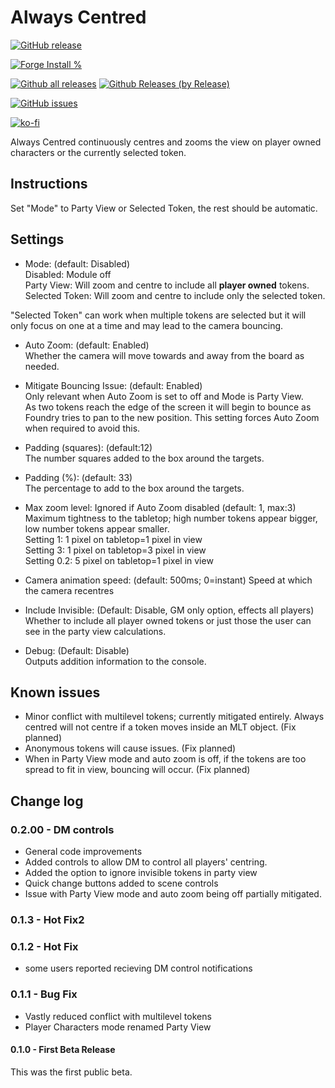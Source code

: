 # Always Centred

[![GitHub release](https://img.shields.io/github/release/sdoehren/always-centred.svg)](https://GitHub.com/sdoehren/always-centred/releases/)

[![Forge Install %](https://img.shields.io/badge/dynamic/json?label=Forge%20Installs&query=package.installs&suffix=%25&url=https%3A%2F%2Fforge-vtt.com%2Fapi%2Fbazaar%2Fpackage%2Falways-centred
)](https://GitHub.com/sdoehren/always-centred/releases/)


[![Github all releases](https://img.shields.io/github/downloads/sdoehren/always-centred/total.svg)](https://GitHub.com/sdoehren/always-centred/releases/)
[![Github Releases (by Release)](https://img.shields.io/github/downloads/sdoehren/always-centred/v0.1.4/total.svg)](https://GitHub.com/sdoehren/always-centred/releases/)



[![GitHub issues](https://img.shields.io/github/issues/sdoehren/always-centred.svg)](https://GitHub.com/sdoehren/always-centred/issues/)
 

[![ko-fi](https://www.ko-fi.com/img/githubbutton_sm.svg)](https://ko-fi.com/sdoehren)

Always Centred continuously centres and zooms the view on player owned characters or the currently selected token.


## Instructions
Set "Mode" to Party View or Selected Token, the rest should be automatic.

## Settings

- Mode: (default: Disabled)  
Disabled: Module off  
Party View: Will zoom and centre to include all **player owned** tokens.  
Selected Token:  Will zoom and centre to include only the selected token.  

"Selected Token" can work when multiple tokens are selected but it will only focus on one at a time and may lead to the camera bouncing.

- Auto Zoom: (default: Enabled)  
Whether the camera will move towards and away from the board as needed.

- Mitigate Bouncing Issue: (default: Enabled)  
Only relevant when Auto Zoom is set to off and Mode is Party View.  
  As two tokens reach the edge of the screen it will begin to bounce as Foundry tries to pan to the new position. This setting forces Auto Zoom when required to avoid this.
  
- Padding (squares): (default:12)  
The number squares added to the box around the targets.

- Padding (%): (default: 33)  
The percentage to add to the box around the targets. 

- Max zoom level: Ignored if Auto Zoom disabled (default: 1, max:3) 
Maximum tightness to the tabletop; high number tokens appear bigger, low number tokens appear smaller.  
Setting 1: 1 pixel on tabletop=1 pixel in view  
Setting 3: 1 pixel on tabletop=3 pixel in view  
Setting 0.2: 5 pixel on tabletop=1 pixel in view  

- Camera animation speed: (default: 500ms; 0=instant)
Speed at which the camera recentres
  
- Include Invisible: (Default: Disable, GM only option, effects all players)
Whether to include all player owned tokens or just those the user can see in the party view calculations. 
  
- Debug: (Default: Disable)  
Outputs addition information to the console.

## Known issues

- Minor conflict with multilevel tokens; currently mitigated entirely.  Always centred will not centre if a token moves inside an MLT object. (Fix planned)
- Anonymous tokens will cause issues. (Fix planned)
- When in Party View mode and auto zoom is off, if the tokens are too spread to fit in view, bouncing will occur. (Fix planned)

## Change log

### 0.2.00 - DM controls
- General code improvements
- Added controls to allow DM to control all players' centring.
- Added the option to ignore invisible tokens in party view
- Quick change buttons added to scene controls
- Issue with Party View mode and auto zoom being off partially mitigated.

### 0.1.3 - Hot Fix2

### 0.1.2 - Hot Fix
- some users reported recieving DM control notifications

### 0.1.1 - Bug Fix

- Vastly reduced conflict with multilevel tokens
- Player Characters mode renamed Party View

#### 0.1.0 - First Beta Release  
This was the first public beta.
